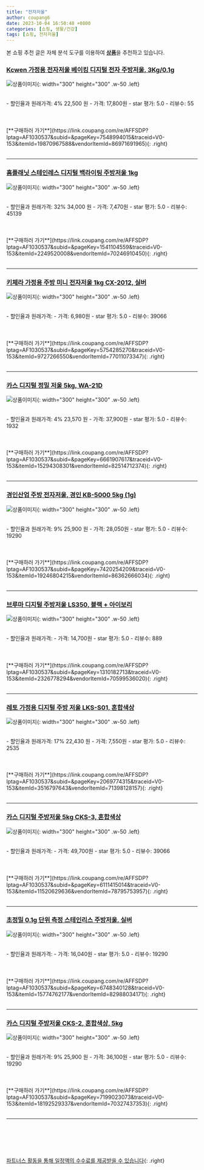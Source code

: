 ```yaml
---
title: "전자저울"
author: coupang6
date: 2023-10-04 16:50:48 +0800
categories: [쇼핑, 생활/건강]
tags: [쇼핑, 전자저울]
---
```


본 쇼핑 추천 글은 자체 분석 도구를 이용하여 [**상품**](https://link.coupang.com/a/bao1ui)을 추천하고 있습니다.

### [Kcwen 가정용 전자저울 베이킹 디지털 전자 주방저울, 3Kg/0.1g](https://link.coupang.com/re/AFFSDP?lptag=AF1030537&subid=&pageKey=7548994015&traceid=V0-153&itemId=19870967588&vendorItemId=86971691965)

![상품이미지](https://thumbnail8.coupangcdn.com/thumbnails/remote/230x230ex/image/vendor_inventory/9703/a37b39da17164bded46d2952667e144a91d0991ece3bfb0f927f5d6322fb.jpg){: width="300" height="300" .w-50 .left}


<br>
- 할인율과 원래가격: 4%  22,500   원
- 가격: 17,800원
- star 평가: 5.0
- 리뷰수: 55
<br>
<br>
<br>
<br>
[**구매하러 가기**](https://link.coupang.com/re/AFFSDP?lptag=AF1030537&subid=&pageKey=7548994015&traceid=V0-153&itemId=19870967588&vendorItemId=86971691965){: .right}
<br>
<br>

---

### [홈플래닛 스테인레스 디지털 백라이팅 주방저울 1kg](https://link.coupang.com/re/AFFSDP?lptag=AF1030537&subid=&pageKey=1541104559&traceid=V0-153&itemId=2249520008&vendorItemId=70246910450)

![상품이미지](https://thumbnail10.coupangcdn.com/thumbnails/remote/230x230ex/image/retail/images/404658931358307-3167de2f-7e1f-4f47-b05c-0058002e9497.jpg){: width="300" height="300" .w-50 .left}


<br>
- 할인율과 원래가격: 32%  34,000   원
- 가격: 7,470원
- star 평가: 5.0
- 리뷰수: 45139
<br>
<br>
<br>
<br>
[**구매하러 가기**](https://link.coupang.com/re/AFFSDP?lptag=AF1030537&subid=&pageKey=1541104559&traceid=V0-153&itemId=2249520008&vendorItemId=70246910450){: .right}
<br>
<br>

---

### [키체라 가정용 주방 미니 전자저울 1kg CX-2012, 실버](https://link.coupang.com/re/AFFSDP?lptag=AF1030537&subid=&pageKey=5754285270&traceid=V0-153&itemId=9727266550&vendorItemId=77011073347)

![상품이미지](https://thumbnail6.coupangcdn.com/thumbnails/remote/230x230ex/image/retail/images/454788878516815-b5abf7e5-7f5b-472a-94f7-8ef6cb8b35ae.jpg){: width="300" height="300" .w-50 .left}


<br>
- 할인율과 원래가격: 
- 가격: 6,980원
- star 평가: 5.0
- 리뷰수: 39066
<br>
<br>
<br>
<br>
[**구매하러 가기**](https://link.coupang.com/re/AFFSDP?lptag=AF1030537&subid=&pageKey=5754285270&traceid=V0-153&itemId=9727266550&vendorItemId=77011073347){: .right}
<br>
<br>

---

### [카스 디지털 정밀 저울 5kg, WA-21D](https://link.coupang.com/re/AFFSDP?lptag=AF1030537&subid=&pageKey=6661907617&traceid=V0-153&itemId=15294308301&vendorItemId=82514712374)

![상품이미지](https://thumbnail6.coupangcdn.com/thumbnails/remote/230x230ex/image/retail/images/1316538540450478-8e7cd8b7-4d4a-4978-88f4-8f4059d42fdf.jpg){: width="300" height="300" .w-50 .left}


<br>
- 할인율과 원래가격: 4%  23,570   원
- 가격: 37,900원
- star 평가: 5.0
- 리뷰수: 1932
<br>
<br>
<br>
<br>
[**구매하러 가기**](https://link.coupang.com/re/AFFSDP?lptag=AF1030537&subid=&pageKey=6661907617&traceid=V0-153&itemId=15294308301&vendorItemId=82514712374){: .right}
<br>
<br>

---

### [경인산업 주방 전자저울, 경인 KB-5000 5kg (1g)](https://link.coupang.com/re/AFFSDP?lptag=AF1030537&subid=&pageKey=7420254209&traceid=V0-153&itemId=19246804215&vendorItemId=86362666034)

![상품이미지](https://thumbnail9.coupangcdn.com/thumbnails/remote/230x230ex/image/vendor_inventory/2f4c/e9ffac6b21dae76e68c93f33f6130aaeb463bdccc310eece5b447d81e1b8.jpg){: width="300" height="300" .w-50 .left}


<br>
- 할인율과 원래가격: 9%  25,900   원
- 가격: 28,050원
- star 평가: 5.0
- 리뷰수: 19290
<br>
<br>
<br>
<br>
[**구매하러 가기**](https://link.coupang.com/re/AFFSDP?lptag=AF1030537&subid=&pageKey=7420254209&traceid=V0-153&itemId=19246804215&vendorItemId=86362666034){: .right}
<br>
<br>

---

### [브루마 디지털 주방저울 LS350, 블랙 + 아이보리](https://link.coupang.com/re/AFFSDP?lptag=AF1030537&subid=&pageKey=1310182713&traceid=V0-153&itemId=2326778294&vendorItemId=70599536020)

![상품이미지](https://thumbnail6.coupangcdn.com/thumbnails/remote/230x230ex/image/retail/images/6969723762611191-5bcc25dd-4299-45f2-87cd-f3be127da50f.jpg){: width="300" height="300" .w-50 .left}


<br>
- 할인율과 원래가격: 
- 가격: 14,700원
- star 평가: 5.0
- 리뷰수: 889
<br>
<br>
<br>
<br>
[**구매하러 가기**](https://link.coupang.com/re/AFFSDP?lptag=AF1030537&subid=&pageKey=1310182713&traceid=V0-153&itemId=2326778294&vendorItemId=70599536020){: .right}
<br>
<br>

---

### [레토 가정용 디지털 주방 저울 LKS-S01, 혼합색상](https://link.coupang.com/re/AFFSDP?lptag=AF1030537&subid=&pageKey=2069774315&traceid=V0-153&itemId=3516797643&vendorItemId=71398128157)

![상품이미지](https://thumbnail10.coupangcdn.com/thumbnails/remote/230x230ex/image/retail/images/8673510113357440-9ebf19b4-fd37-4055-954b-7c41b0713b1c.jpg){: width="300" height="300" .w-50 .left}


<br>
- 할인율과 원래가격: 17%  22,430   원
- 가격: 7,550원
- star 평가: 5.0
- 리뷰수: 2535
<br>
<br>
<br>
<br>
[**구매하러 가기**](https://link.coupang.com/re/AFFSDP?lptag=AF1030537&subid=&pageKey=2069774315&traceid=V0-153&itemId=3516797643&vendorItemId=71398128157){: .right}
<br>
<br>

---

### [카스 디지털 주방저울 5kg CKS-3, 혼합색상](https://link.coupang.com/re/AFFSDP?lptag=AF1030537&subid=&pageKey=6111415014&traceid=V0-153&itemId=11520629636&vendorItemId=78795753957)

![상품이미지](https://thumbnail9.coupangcdn.com/thumbnails/remote/230x230ex/image/retail/images/8666372698667828-7ba70169-9d47-477b-a9ff-5ebe291c4b50.jpg){: width="300" height="300" .w-50 .left}


<br>
- 할인율과 원래가격: 
- 가격: 49,700원
- star 평가: 5.0
- 리뷰수: 39066
<br>
<br>
<br>
<br>
[**구매하러 가기**](https://link.coupang.com/re/AFFSDP?lptag=AF1030537&subid=&pageKey=6111415014&traceid=V0-153&itemId=11520629636&vendorItemId=78795753957){: .right}
<br>
<br>

---

### [초정밀 0.1g 단위 측정 스테인리스 주방저울, 실버](https://link.coupang.com/re/AFFSDP?lptag=AF1030537&subid=&pageKey=6748340128&traceid=V0-153&itemId=15774762177&vendorItemId=82988034171)

![상품이미지](https://thumbnail7.coupangcdn.com/thumbnails/remote/230x230ex/image/retail/images/2295149895767284-bd36e190-97df-403d-8c41-52db9b9f9f9a.jpg){: width="300" height="300" .w-50 .left}


<br>
- 할인율과 원래가격: 
- 가격: 16,040원
- star 평가: 5.0
- 리뷰수: 19290
<br>
<br>
<br>
<br>
[**구매하러 가기**](https://link.coupang.com/re/AFFSDP?lptag=AF1030537&subid=&pageKey=6748340128&traceid=V0-153&itemId=15774762177&vendorItemId=82988034171){: .right}
<br>
<br>

---

### [카스 디지털 주방저울 CKS-2, 혼합색상, 5kg](https://link.coupang.com/re/AFFSDP?lptag=AF1030537&subid=&pageKey=7199023073&traceid=V0-153&itemId=18192529337&vendorItemId=70327437353)

![상품이미지](https://thumbnail6.coupangcdn.com/thumbnails/remote/230x230ex/image/retail/images/2979743922720685-41c404fb-159d-4b5b-9f28-f6d307dfc681.jpg){: width="300" height="300" .w-50 .left}


<br>
- 할인율과 원래가격: 9%  25,900   원
- 가격: 36,100원
- star 평가: 5.0
- 리뷰수: 19290
<br>
<br>
<br>
<br>
[**구매하러 가기**](https://link.coupang.com/re/AFFSDP?lptag=AF1030537&subid=&pageKey=7199023073&traceid=V0-153&itemId=18192529337&vendorItemId=70327437353){: .right}
<br>
<br>

---
<br><br><br><br><br> [파트너스 활동을 통해 일정액의 수수료를 제공받을 수 있습니다](https://link.coupang.com/a/bao1ui){: .right}